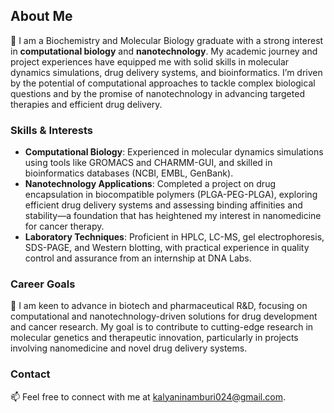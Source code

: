 ## About Me
🔬 I am a Biochemistry and Molecular Biology graduate with a strong interest in **computational biology** and **nanotechnology**. My academic journey and project experiences have equipped me with solid skills in molecular dynamics simulations, drug delivery systems, and bioinformatics. I’m driven by the potential of computational approaches to tackle complex biological questions and by the promise of nanotechnology in advancing targeted therapies and efficient drug delivery.

### Skills & Interests
- **Computational Biology**: Experienced in molecular dynamics simulations using tools like GROMACS and CHARMM-GUI, and skilled in bioinformatics databases (NCBI, EMBL, GenBank).
- **Nanotechnology Applications**: Completed a project on drug encapsulation in biocompatible polymers (PLGA-PEG-PLGA), exploring efficient drug delivery systems and assessing binding affinities and stability—a foundation that has heightened my interest in nanomedicine for cancer therapy.
- **Laboratory Techniques**: Proficient in HPLC, LC-MS, gel electrophoresis, SDS-PAGE, and Western blotting, with practical experience in quality control and assurance from an internship at DNA Labs.

### Career Goals
🚀 I am keen to advance in biotech and pharmaceutical R&D, focusing on computational and nanotechnology-driven solutions for drug development and cancer research. My goal is to contribute to cutting-edge research in molecular genetics and therapeutic innovation, particularly in projects involving nanomedicine and novel drug delivery systems.

### Contact
📫 Feel free to connect with me at [kalyaninamburi024@gmail.com](mailto:kalyaninamburi024@gmail.com).


